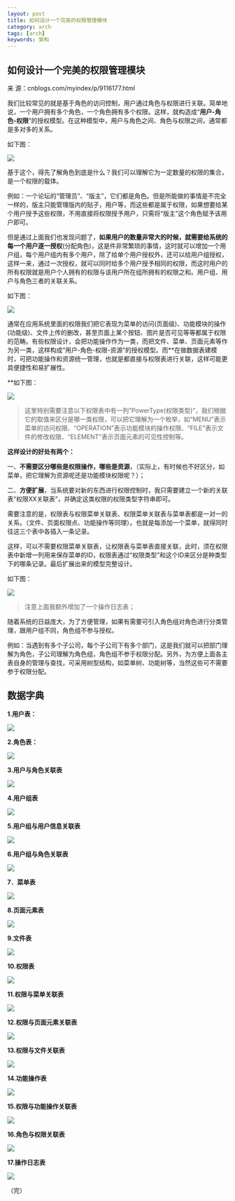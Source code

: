 ```yaml
---
layout: post
title: 如何设计一个完美的权限管理模块
category: arch
tags: [arch]
keywords: 架构
---
```


 
 

## 如何设计一个完美的权限管理模块



来 源：cnblogs.com/myindex/p/9116177.html

我们比较常见的就是基于角色的访问控制，用户通过角色与权限进行关联。简单地说，一个用户拥有多个角色，一个角色拥有多个权限。这样，就构造成“**用户-角色-权限**”的授权模型。在这种模型中，用户与角色之间、角色与权限之间，通常都是多对多的关系。

如下图： 

![](https://ziyekudeng.github.io/assets/images/2019/0523/1.webp)

基于这个，得先了解角色到底是什么？我们可以理解它为一定数量的权限的集合，是一个权限的载体。

例如：一个论坛的“管理员”、“版主”，它们都是角色。但是所能做的事情是不完全一样的，版主只能管理版内的贴子，用户等，而这些都是属于权限，如果想要给某个用户授予这些权限，不用直接将权限授予用户，只需将“版主”这个角色赋予该用户即可。

但是通过上面我们也发现问题了，**如果用户的数量非常大的时候，就需要给系统的每一个用户逐一授权**(分配角色)，这是件非常繁琐的事情，这时就可以增加一个用户组，每个用户组内有多个用户，除了给单个用户授权外，还可以给用户组授权，这样一来，通过一次授权，就可以同时给多个用户授予相同的权限，而这时用户的所有权限就是用户个人拥有的权限与该用户所在组所拥有的权限之和。用户组、用户与角色三者的关联关系。

如下图：

![](https://ziyekudeng.github.io/assets/images/2019/0523/2.webp)

通常在应用系统里面的权限我们把它表现为菜单的访问(页面级)、功能模块的操作(功能级)、文件上传的删改，甚至页面上某个按钮、图片是否可见等等都属于权限的范畴。有些权限设计，会把功能操作作为一类，而把文件、菜单、页面元素等作为另一类，这样构成“用户-角色-权限-资源”的授权模型。而**在做数据表建模时，可把功能操作和资源统一管理，也就是都直接与权限表进行关联，这样可能更具便捷性和易扩展性。

**如下图：

![](https://ziyekudeng.github.io/assets/images/2019/0523/3.webp)

> 这里特别需要注意以下权限表中有一列“PowerType(权限类型)”，我们根据它的取值来区分是哪一类权限，可以把它理解为一个枚举，如“MENU”表示菜单的访问权限、“OPERATION”表示功能模块的操作权限、“FILE”表示文件的修改权限、“ELEMENT”表示页面元素的可见性控制等。

**这样设计的好处有两个：**

一、**不需要区分哪些是权限操作，哪些是资源**，（实际上，有时候也不好区分，如菜单，把它理解为资源呢还是功能模块权限呢？）；

二、**方便扩展**，当系统要对新的东西进行权限控制时，我只需要建立一个新的关联表“权限XX关联表”，并确定这类权限的权限类型字符串即可。

需要注意的是，权限表与权限菜单关联表、权限菜单关联表与菜单表都是一对一的关系。（文件、页面权限点、功能操作等同理）。也就是每添加一个菜单，就得同时往这三个表中各插入一条记录。

这样，可以不需要权限菜单关联表，让权限表与菜单表直接关联，此时，须在权限表中新增一列用来保存菜单的ID，权限表通过“权限类型”和这个ID来区分是种类型下的哪条记录。最后扩展出来的模型完整设计。

如下图：


![](https://ziyekudeng.github.io/assets/images/2019/0523/4.webp)

> 注意上面我额外增加了一个操作日志表；

随着系统的日益庞大，为了方便管理，如果有需要可引入角色组对角色进行分类管理，跟用户组不同，角色组不参与授权。

例如：当遇到有多个子公司，每个子公司下有多个部门，这是我们就可以把部门理解为角色，子公司理解为角色组，角色组不参于权限分配。另外，为方便上面各主表自身的管理与查找，可采用树型结构，如菜单树、功能树等，当然这些可不需要参于权限分配。

## 数据字典

**1.用户表：**


![](https://ziyekudeng.github.io/assets/images/2019/0523/5.webp)

**2.角色表：**

![](https://ziyekudeng.github.io/assets/images/2019/0523/6.webp)

**3.用户与角色关联表**

![](https://ziyekudeng.github.io/assets/images/2019/0523/7.webp)

**4.用户组表**

![](https://ziyekudeng.github.io/assets/images/2019/0523/8.webp)

**5.用户组与用户信息关联表**

![](https://ziyekudeng.github.io/assets/images/2019/0523/9.webp)


**6.用户组与角色关联表**

![](https://ziyekudeng.github.io/assets/images/2019/0523/10.webp)


**7．菜单表**

![](https://ziyekudeng.github.io/assets/images/2019/0523/11.webp)


**8.页面元素表**

![](https://ziyekudeng.github.io/assets/images/2019/0523/12.webp)


**9.文件表**

![](https://ziyekudeng.github.io/assets/images/2019/0523/13.webp)


**10.权限表**

![](https://ziyekudeng.github.io/assets/images/2019/0523/14.webp)


**11.权限与菜单关联表**

![](https://ziyekudeng.github.io/assets/images/2019/0523/15.webp)


**12.权限与页面元素关联表**

![](https://ziyekudeng.github.io/assets/images/2019/0523/16.webp)


**13.权限与文件关联表**

![](https://ziyekudeng.github.io/assets/images/2019/0523/17.webp)


**14.功能操作表**

![](https://ziyekudeng.github.io/assets/images/2019/0523/18.webp)


**15.权限与功能操作关联表**

![](https://ziyekudeng.github.io/assets/images/2019/0523/19.webp)


**16.角色与权限关联表**

![](https://ziyekudeng.github.io/assets/images/2019/0523/20.webp)


**17.操作日志表**

![](https://ziyekudeng.github.io/assets/images/2019/0523/21.webp)


（完）
